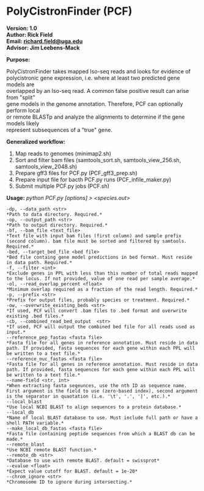 # PolyCistronFinder (PCF)

**Version: 1.0**  
**Author: Rick Field**  
**Email: richard.field@uga.edu**  
**Advisor: Jim Leebens-Mack**  

**Purpose:**  

PolyCistronFinder takes mapped Iso-seq reads and looks for evidence of  
polycistronic gene expression, i.e. where at least two predicted gene models are  
overlapped by an Iso-seq read. A common false positive result can arise from "split"  
gene models in the genome annotation. Therefore, PCF can optionally perform local  
or remote BLASTp and analyze the alignments to determine if the gene models likely  
represent subsequences of a "true" gene.  

**Generalized workflow:**  
1. Map reads to genomes (minimap2.sh)  
2. Sort and filter bam files (samtools_sort.sh, samtools_view_256.sh, samtools_view_2048.sh)  
3. Prepare gff3 files for PCF.py (PCF_gff3_prep.sh)  
4. Prepare input file for bacth PCF.py runs (PCF_infile_maker.py)  
5. Submit multiple PCF.py jobs (PCF.sh)  

**Usage:** *python PCF.py [options] > <species.out>*  
```
-dp, --data_path <str>  
*Path to data directory. Required.*  
-op, --output_path <str>  
*Path to output directory. Required.*  
-bf, --bam_file <text_file>  
*Text file with input bam files (first column) and sample prefix (second column). bam file must be sorted and filtered by samtools. Required.*  
-bed, --target_bed_file <bed file>  
*Bed file containg gene model predictions in bed format. Must reside in data path. Required.*  
-f, --filter <int>  
*Exclude genes in PPL with less than this number of total reads mapped to the locus. If not provided, value of one read per sample average.*  
-ol, --read_overlap_percent <float>  
*Minimum overlap required as a fraction of the read length. Required.*  
-p, --prefix <str>  
*Prefix for output files, probably species or treatment. Required.*  
-ow, --overwrite_existing_beds <str>  
*If used, PCF will convert .bam files to .bed format and overwrite existing .bed files.*  
-cb, --combined_read_bed_output	 <str>
*If used, PCF will output the combined bed file for all reads used as input.*  
--reference_pep_fastas <fasta file>  
*Fasta file for all genes in reference annotation. Must reside in data path. If provided, fasta sequences for each gene within each PPL will be written to a text file.*  
--reference_nuc_fastas <fasta file>  
*Fasta file for all genes in reference annotation. Must reside in data path. If provided, fasta sequences for each gene within each PPL will be written to a text file.*  
--name-field <str, int>  
*When extracting fasta seqeunces, use the nth ID as sequence name. First argument is the field to use (zero-based index), second argument is the separator in quaotation (i.e. '\t', '.', '|', etc.).*  
--local_blast  
*Use local NCBI BLAST to align sequences to a protein database.*  
--local_db  
*Name of local BLAST database to use. Must include full path or have a shell PATH variable.*  
--make_local_db_fastas <fasta file>  
*Fasta file containing peptide sequences from which a BLAST db can be made.*  
--remote_blast  
*Use NCBI remote BLAST function.*  
--remote_db <str>  
*Database to use with remote BLAST. default = swissprot*  
--evalue <float>  
*Expect value cutoff for BLAST. default = 1e-20*  
--chrom_ignore <str>  
*Chromosome ID to ignore during intersecting.*  
```
